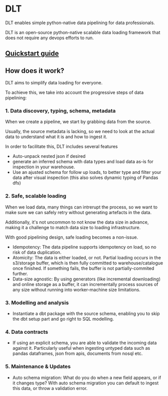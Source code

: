 # DLT 
DLT enables simple python-native data pipelining for data professionals. 

DLT is an open-source python-native scalable data loading framework that does not require any devops efforts to run.
 
## [Quickstart guide](QUICKSTART.md) 

## How does it work?

DLT aims to simplify data loading for everyone. 


To achieve this, we take into account the progressive steps of data pipelining:

### 1. Data discovery, typing, schema, metadata

When we create a pipeline, we start by grabbing data from the source. 

Usually, the source metadata is lacking, so we need to look at the actual data to understand what it is and how to ingest it.

In order to facilitate this, DLT includes several features
* Auto-unpack nested json if desired
* generate an inferred schema with data types and load data as-is for inspection in your warehouse.
* Use an ajusted schema for follow up loads, to better type and filter your data after visual inspection (this also solves dynamic typing of Pandas dfs)

### 2. Safe, scalable loading

When we load data, many things can intrerupt the process, so we want to make sure we can safely retry without generating artefacts in the data.

Additionally, it's not uncommon to not know the data size in advance, making it a challenge to match data size to loading infrastructure.

With good pipelining design, safe loading becomes a non-issue.

* Idempotency: The data pipeline supports idempotency on load, so no risk of data duplication.
* Atomicity: The data is either loaded, or not. Partial loading occurs in the s3/storage buffer, which is then fully committed to warehouse/catalogue once finished. If something fails, the buffer is not partially-commited further.
* Data-size agnostic: By using generators (like incremental downloading) and online storage as a buffer, it can incrementally process sources of any size without running into worker-machine size limitations.


### 3. Modelling and analysis

* Instantiate a dbt package with the source schema, enabling you to skip the dbt setup part and go right to SQL modelling.


### 4. Data contracts

* If using an explicit schema, you are able to validate the incoming data against it. Particularly useful when ingesting untyped data such as pandas dataframes, json from apis, documents from nosql etc.

### 5. Maintenance & Updates

* Auto schema migration: What do you do when a new field appears, or if it changes type? With auto schema migration you can default to ingest this data, or throw a validation error.

